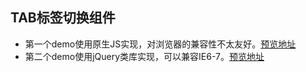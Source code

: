 ## TAB标签切换组件
- 第一个demo使用原生JS实现，对浏览器的兼容性不太友好。[预览地址](https://linpengistheone.github.io/tab/%E5%8E%9F%E7%94%9FJS%E5%AE%9E%E7%8E%B0tab.html)
- 第二个demo使用jQuery类库实现，可以兼容IE6-7。[预览地址](https://linpengistheone.github.io/tab/jQuery-tab.html)
